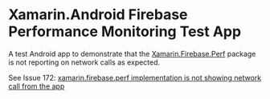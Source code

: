 # Xamarin.Android Firebase Performance Monitoring Test App
A test Android app to demonstrate that the [Xamarin.Firebase.Perf](https://github.com/xamarin/GooglePlayServicesComponents) package is not reporting on network calls as expected.

See Issue 172: [xamarin.firebase.perf implementation is not showing network call from the app](https://github.com/xamarin/GooglePlayServicesComponents/issues/172)
